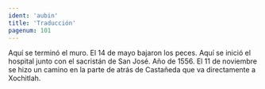 ```yaml
---
ident: 'aubin'
title: 'Traducción'
pagenum: 101
---
```

Aquí se terminó el muro.
El 14 de mayo bajaron los peces.
Aquí se inició el hospital junto con el sacristán de San José.
Año de 1556.
El 11 de noviembre se hizo un camino en la parte de atrás de Castañeda que va directamente a Xochitlah.
